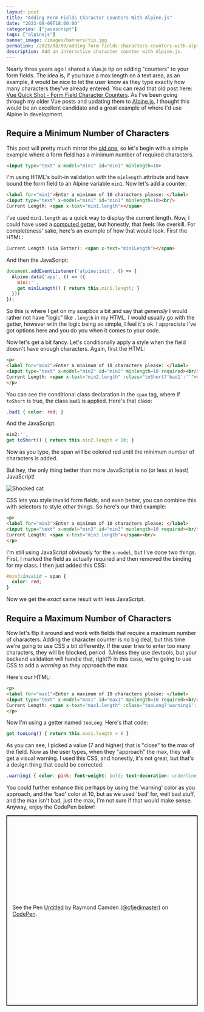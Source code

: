 ```yaml
---
layout: post
title: "Adding Form Fields Character Counters With Alpine.js"
date: "2023-08-09T18:00:00"
categories: ["javascript"]
tags: ["alpinejs"]
banner_image: /images/banners/tip.jpg
permalink: /2023/08/09/adding-form-fields-characters-counters-with-alpinejs
description: Add an interactive character counter with Alpine.js.
---
```


Nearly three years ago I shared a Vue.js tip on adding "counters" to your form fields. The idea is, if you have a max length on a text area, as an example, it would be nice to let the user know as they type exactly how many characters they've already entered. You can read that old post here: [Vue Quick Shot - Form Field Character Counters](https://www.raymondcamden.com/2020/09/14/vue-quick-shot-form-field-character-counters). As I've been going through my older Vue posts and updating them to [Alpine.js](https://alpinejs.dev/), I thought this would be an excellent candidate and a great example of where I'd use Alpine in development.

## Require a Minimum Number of Characters

This post will pretty much mirror the [old one](https://www.raymondcamden.com/2020/09/14/vue-quick-shot-form-field-character-counters), so let's begin with a simple example where a form field has a minimum number of required characters.

```html
<input type="text" x-model="min1" id="min1" minlength=10>
```

I'm using HTML's built-in validation with the `minlength` attribute and have bound the form field to an Alpine variable `min1`. Now let's add a counter:

```html
<label for="min1">Enter a minimum of 10 characters please: </label>
<input type="text" x-model="min1" id="min1" minlength=10><br/>
Current Length: <span x-text="min1.length"></span>
```

I've used `min1.length` as a quick way to display the current length. Now, I could have used a [computed getter](https://alpinejs.dev/start-here#computed-properties-using-getters), but honestly, that feels like overkill. For completeness' sake, here's an example of how that would look. First the HTML:

```html
Current Length (via Getter): <span x-text="min1Length"></span>
```

And then the JavaScript:

```js
document.addEventListener('alpine:init', () => {
  Alpine.data('app', () => ({
    min1:'', 
    get min1Length() { return this.min1.length; }
  }))
});
```

So this is where I get on my soapbox a bit and say that *generally* I would rather not have "logic" like `.length` in my HTML. I would usually go with the getter, however with the logic being so simple, I feel it's ok. I appreciate I've got options here and you do you when it comes to your code.

Now let's get a bit fancy. Let's conditionally apply a style when the field doesn't have enough characters. Again, first the HTML:

```html
<p>
<label for="min2">Enter a minimum of 10 characters please: </label>
<input type="text" x-model="min2" id="min2" minlength=10 required><br/>
Current Length: <span x-text="min2.length" :class="toShort?'bad1':''"></span><br/>
</p>
```

You can see the conditional class declaration in the `span` tag, where if `toShort` is true, the class `bad1` is applied. Here's that class:

```css
.bad1 { color: red; }
```

And the JavaScript:

```js
min2:'',
get toShort() { return this.min2.length < 10; }
```

Now as you type, the span will be colored red until the minimum number of characters is added.

But hey, the only thing better than more JavaScript is no (or less at least) JavaScript! 

<p>
<img src="https://static.raymondcamden.com/images/2023/08/shockedcat.gif" alt="Shocked cat" class="imgborder imgcenter" loading="lazy">
</p>

CSS lets you style invalid form fields, and even better, you can combine this with selectors to style *other* things. So here's our third example:

```html
<p>
<label for="min3">Enter a minimum of 10 characters please: </label>
<input type="text" x-model="min3" id="min3" minlength=10 required><br/>
Current Length: <span x-text="min3.length"></span><br/>
</p>
```

I'm still using JavaScript obviously for the `x-model`, but I've done two things. First, I marked the field as actually required and then removed the binding for my class. I then just added this CSS:

```css
#min3:invalid ~ span {
  color: red;
}
```

Now we get the *exact* same result with less JavaScript. 

## Require a Maximum Number of Characters

Now let's flip it around and work with fields that require a maximum number of characters. Adding the character counter is no big deal, but this time we're going to use CSS a bit differently. If the user tries to enter too many characters, they will be blocked, period. (Unless they use devtools, but your backend validation will handle that, right?) In this case, we're going to use CSS to add a *warning* as they approach the max. 

Here's our HTML:

```html
<p>
<label for="max1">Enter a maximum of 10 characters please: </label>
<input type="text" x-model="max1" id="max1" maxlength=10 required><br/>
Current Length: <span x-text="max1.length" :class="tooLong?'warning1':''"></span><br/>
</p>
```

Now I'm using a getter named `tooLong`. Here's that code:

```js
get tooLong() { return this.max1.length > 6 }
```

As you can see, I picked a value (7 and higher) that is "close" to the max of the field. Now as the user types, when they "approach" the max, they will get a visual warning. I used this CSS, and honestly, it's not great, but that's a design thing that could be corrected:

```css
.warning1 { color: pink; font-weight: bold; text-decoration: underline; }
```

You could further enhance this perhaps by using the 'warning' color as you approach, and the 'bad' color at 10, but as we used 'bad' for, well bad stuff, and the max isn't bad, just the max, I'm not sure if that would make sense. Anyway, enjoy the CodePen below!

<p class="codepen" data-height="500" data-theme-id="dark" data-default-tab="html" data-slug-hash="ExOzwdo" data-editable="true" data-user="cfjedimaster" style="height: 500px; box-sizing: border-box; display: flex; align-items: center; justify-content: center; border: 2px solid; margin: 1em 0; padding: 1em;">
  <span>See the Pen <a href="https://codepen.io/cfjedimaster/pen/ExOzwdo">
  Untitled</a> by Raymond Camden (<a href="https://codepen.io/cfjedimaster">@cfjedimaster</a>)
  on <a href="https://codepen.io">CodePen</a>.</span>
</p>
<script async src="https://cpwebassets.codepen.io/assets/embed/ei.js"></script>